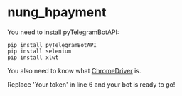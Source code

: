 # nung_hpayment
You need to install pyTelegramBotAPI:
```
pip install pyTelegramBotAPI
pip install selenium
pip install xlwt
```

You also need to know what [ChromeDriver](https://chromedriver.chromium.org/getting-started) is.

Replace 'Your token' in line 6 and your bot is ready to go!
